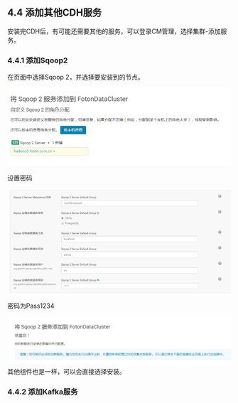 ## 4.4 添加其他CDH服务

安装完CDH后，有可能还需要其他的服务，可以登录CM管理，选择集群-添加服务。

### 4.4.1 **添加Sqoop2**

在页面中选择Sqoop 2，并选择要安装到的节点。

![](/assets/4.4_1.png)

设置密码

![](/assets/4.4_2_1.png)

密码为Pass1234

![](/assets/4.4_4.png)其他组件也是一样，可以会直接选择安装。



### 4.4.2 添加Kafka服务





